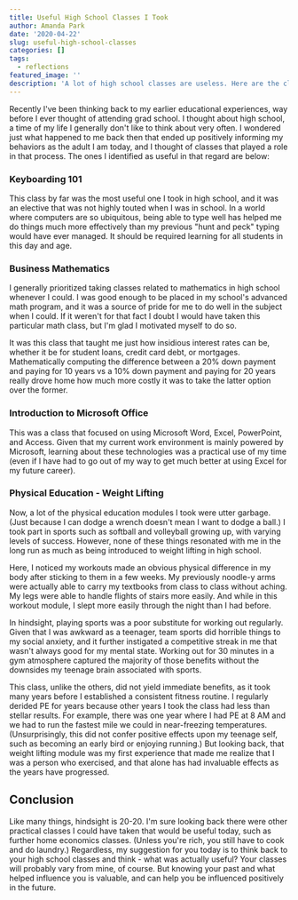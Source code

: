 ```yaml
---
title: Useful High School Classes I Took
author: Amanda Park
date: '2020-04-22'
slug: useful-high-school-classes
categories: []
tags:
  - reflections
featured_image: ''
description: 'A lot of high school classes are useless. Here are the classes I took that have had practical uses as an adult!'
---
```


Recently I've been thinking back to my earlier educational experiences, way before I ever thought of attending grad school. I thought about high school, a time of my life I generally don't like to think about very often. I wondered just what happened to me back then that ended up positively informing my behaviors as the adult I am today, and I thought of classes that played a role in that process. The ones I identified as useful in that regard are below: 

### Keyboarding 101

This class by far was the most useful one I took in high school, and it was an elective that was not highly touted when I was in school. In a world where computers are so ubiquitous, being able to type well has helped me do things much more effectively than my previous "hunt and peck" typing would have ever managed. It should be required learning for all students in this day and age.

### Business Mathematics

I generally prioritized taking classes related to mathematics in high school whenever I could. I was good enough to be placed in my school's advanced math program, and it was a source of pride for me to do well in the subject when I could. If it weren't for that fact I doubt I would have taken this particular math class, but I'm glad I motivated myself to do so.

It was this class that taught me just how insidious interest rates can be, whether it be for student loans, credit card debt, or mortgages. Mathematically computing the difference between a 20% down payment and paying for 10 years vs a 10% down payment and paying for 20 years really drove home how much more costly it was to take the latter option over the former. 

### Introduction to Microsoft Office

This was a class that focused on using Microsoft Word, Excel, PowerPoint, and Access. Given that my current work environment is mainly powered by Microsoft, learning about these technologies was a practical use of my time (even if I have had to go out of my way to get much better at using Excel for my future career).

### Physical Education - Weight Lifting

Now, a lot of the physical education modules I took were utter garbage. (Just because I can dodge a wrench doesn't mean I want to dodge a ball.) I took part in sports such as softball and volleyball growing up, with varying levels of success. However, none of these things resonated with me in the long run as much as being introduced to weight lifting in high school. 

Here, I noticed my workouts made an obvious physical difference in my body after sticking to them in a few weeks. My previously noodle-y arms were actually able to carry my textbooks from class to class without aching. My legs were able to handle flights of stairs more easily. And while in this workout module, I slept more easily through the night than I had before. 

In hindsight, playing sports was a poor substitute for working out regularly. Given that I was awkward as a teenager, team sports did horrible things to my social anxiety, and it further instigated a competitive streak in me that wasn't always good for my mental state. Working out for 30 minutes in a gym atmosphere captured the majority of those benefits without the downsides my teenage brain associated with sports.

This class, unlike the others, did not yield immediate benefits, as it took many years before I established a consistent fitness routine. I regularly derided PE for years because other years I took the class had less than stellar results. For example, there was one year where I had PE at 8 AM and we had to run the fastest mile we could in near-freezing temperatures. (Unsurprisingly, this did not confer positive effects upon my teenage self, such as becoming an early bird or enjoying running.) But looking back, that weight lifting module was my first experience that made me realize that I was a person who exercised, and that alone has had invaluable effects as the years have progressed. 

## Conclusion

Like many things, hindsight is 20-20. I'm sure looking back there were other practical classes I could have taken that would be useful today, such as further home economics classes. (Unless you're rich, you still have to cook and do laundry.) Regardless, my suggestion for you today is to think back to your high school classes and think - what was actually useful? Your classes will probably vary from mine, of course. But knowing your past and what helped influence you is valuable, and can help you be influenced positively in the future.
